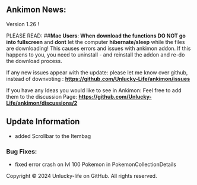 ## Ankimon News:

Version 1.26 !

PLEASE READ:
##**Mac Users**:
**When download the functions DO NOT go into fullscreen** and **dont** let the computer **hibernate/sleep** while the files are downloading! This causes errors and issues with ankimon addon. If this happens to you, you need to uninstall - and reinstall the addon and re-do the download process.

If any new issues appear with the update: please let me know over github, instead of downvoting : **https://github.com/Unlucky-Life/ankimon/issues**

If you have any Ideas you would like to see in Ankimon:
Feel free to add them to the discussion Page:
**https://github.com/Unlucky-Life/ankimon/discussions/2**

## Update Information

- added Scrollbar to the Itembag

### Bug Fixes:

- fixed error crash on lvl 100 Pokemon in PokemonCollectionDetails

Copyright © 2024 Unlucky-life on GitHub. All rights reserved.
